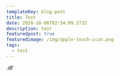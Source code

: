 ```yaml
---
templateKey: blog-post
title: Test
date: 2020-10-06T02:54:09.273Z
description: tesr
featuredpost: true
featuredimage: /img/apple-touch-icon.png
tags:
  - test
---
```

.df